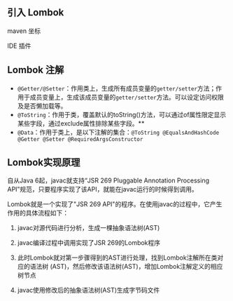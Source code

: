 

## 引入 Lombok

maven 坐标

IDE 插件

## Lombok 注解

- `@Getter/@Setter`：作用类上，生成所有成员变量的`getter/setter`方法；作用于成员变量上，生成该成员变量的`getter/setter`方法。可以设定访问权限及是否懒加载等。
- `@ToString`：作用于类，覆盖默认的toString()方法，可以通过of属性限定显示某些字段，通过exclude属性排除某些字段。**
- `@Data`：作用于类上，是以下注解的集合：`@ToString @EqualsAndHashCode @Getter @Setter @RequiredArgsConstructor`

## Lombok实现原理

自从Java 6起，javac就支持“JSR 269 Pluggable Annotation Processing API”规范，只要程序实现了该API，就能在javac运行的时候得到调用。

Lombok就是一个实现了"JSR 269 API"的程序。在使用javac的过程中，它产生作用的具体流程如下：

1. javac对源代码进行分析，生成一棵抽象语法树(AST)

2. javac编译过程中调用实现了JSR 269的Lombok程序

3. 此时Lombok就对第一步骤得到的AST进行处理，找到Lombok注解所在类对应的语法树    (AST)，然后修改该语法树(AST)，增加Lombok注解定义的相应树节点

4. javac使用修改后的抽象语法树(AST)生成字节码文件

